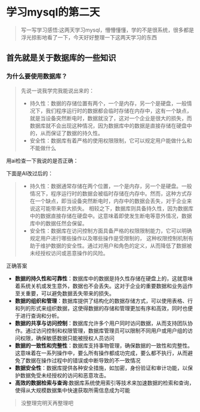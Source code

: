 # 学习mysql的第二天
>写一写学习感悟:这两天学习mysql，懵懵懂懂，学的不是很系统，很多都是浮光掠影地看了一下，今天好好整理一下这两天学习的东西
## 首先就是关于数据库的一些知识
### 为什么要使用数据库？
>先说一说我学完我能说出来的：
>
>+ 持久性：数据的存储位置有两个，一个是内存，另一个是硬盘，一般情况下，我们程序运行时的数据都会临时存储在内存中，这有一个缺点，就是当设备突然断电时，数据就没了，这对一个企业是很大的损失，而
>数据库就不会出现这种情况，因为数据库中的数据是直接存储在硬盘中的，从而保证了数据的持久性。
>+ 安全性：数据库有着严格的使用权限限制，它可以规定用户能做什么和不能做什么
>  
用ai检查一下我说的是否正确：

下面是AI改过后的：

>
>+ 持久性：数据通常存储在两个位置，一个是内存，另一个是硬盘。一般情况下，程序运行时的数据会被临时存储在内存中。然而，这种方式存在一个缺点，即当设备突然断电时，内存中的数据会丢失，对于企业来说这可能带来巨大损失。
>相较之下，数据库则具备持久性，因为数据库中的数据直接存储在硬盘中。这意味着即使发生断电等意外情况，数据库中的数据任然会保留。
>+ 安全性：数据库在访问控制方面具备严格的权限限制能力，它可以明确规定用户进行哪些操作以及哪些操作是受限制的，
>这种权限控制机制有助于维护数据的安全性。通过对用户和角色的定义，从而降低了数据被未经授权访问或恶意操作的风险。
>
正确答案
+ **数据的持久性和可靠性**：数据库中的数据是持久性存储在硬盘上的，这就意味着系统关机或发生意外，数据也不会丢失。这对于企业的重要数据和业务运作至关重要，可以避免数据丢失带来的损失。
+ **数据的组织和管理**：数据库提供了结构化的数据存储方式，可以使用表格、行和列的形式来组织数据，这使得数据的存储和管理更加有序和高效，同时也便于进行查询和分析。
+ **数据的共享与访问控制**：数据库允许多个用户同时访问数据，从而支持团队协作。通过访问控制和权限管理，数据库管理员可以限制不同用户或用户组的访问权限，确保敏感数据只能被授权人员访问
+ **数据的一致性和完整性**：数据库支持事物管理，确保数据的一致性和完整性。这意味着在一系列操作中，要么所有操作都成功完成，要么都不执行，从而避免了数据在操作过程中的错误或中断导致的不一致情况
+ **数据安全性**：数据库提供各种安全措施，如加密，身份验证和审计功能，以保护数据免受未经授权的访问和恶意攻击。
+ **高效的数据检索与查询**:数据库系统使用索引等技术来加速数据的检索和查询，使得从大规模数据集中快速获取所需信息成为可能
>没整理完明天再整理吧
